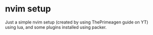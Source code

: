 # nvim setup

Just a simple nvim setup (created by using ThePrimeagen guide on YT) using lua, and some plugins installed using packer.
